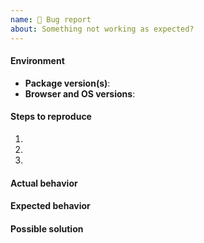 ```yaml
---
name: 🐛 Bug report
about: Something not working as expected?
---
```


<!-- IF YOU ARE A PALANTIR EMPLOYEE, DO NOT POST INTERNAL LINKS OR REFERENCES HERE -->

#### Environment

- __Package version(s)__: <!-- fill this out -->
- __Browser and OS versions__: <!-- fill this out -->

#### Steps to reproduce<!-- IF YOU ARE A PALANTIR EMPLOYEE, DO NOT POST INTERNAL LINKS OR REFERENCES HERE -->

1. <!-- fill this out -->
1. <!-- fill this out -->
1. <!-- fill this out -->

#### Actual behavior<!-- IF YOU ARE A PALANTIR EMPLOYEE, DO NOT POST INTERNAL LINKS OR REFERENCES HERE -->

<!-- fill this out -->

#### Expected behavior<!-- IF YOU ARE A PALANTIR EMPLOYEE, DO NOT POST INTERNAL LINKS OR REFERENCES HERE -->

<!-- fill this out -->

#### Possible solution<!-- IF YOU ARE A PALANTIR EMPLOYEE, DO NOT POST INTERNAL LINKS OR REFERENCES HERE -->

<!-- fill this out -->
